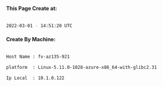 
   
#### This Page Create at:

```bash

2022-03-01 - 14:51:20 UTC

```

#### Create By Machine:

```bash

Host Name : fv-az135-921

platform  : Linux-5.11.0-1028-azure-x86_64-with-glibc2.31

Ip Local  : 10.1.0.122

```

